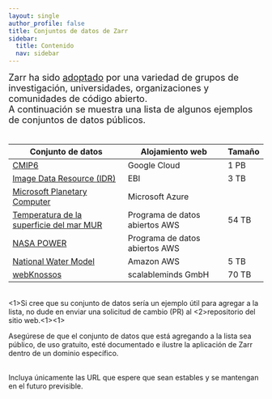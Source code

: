 ```yaml
---
layout: single
author_profile: false
title: Conjuntos de datos de Zarr
sidebar:
  title: Contenido
  nav: sidebar
---
```


<font size="4">
Zarr ha sido <a href="https://zarr.dev/adopters/">adoptado</a> por una variedad de grupos de investigación, universidades, organizaciones y comunidades de código abierto.<br> A continuación se muestra una lista de algunos ejemplos de conjuntos de datos públicos.<br><br>
</font>

| Conjunto de datos                                                                                                  | Alojamiento web                | Tamaño |
| ------------------------------------------------------------------------------------------------------------------ | ------------------------------ | ------ |
| [CMIP6](https://console.cloud.google.com/marketplace/details/noaa-public/cmip6)                                    | Google Cloud                   | 1 PB   |
| [Image Data Resource (IDR)](https://idr.github.io/ome-ngff-samples/)                            | EBI                            | 3 TB   |
| [Microsoft Planetary Computer](https://planetarycomputer.microsoft.com/catalog?filter=zarr)                        | Microsoft Azure                |        |
| [Temperatura de la superficie del mar MUR](https://registry.opendata.aws/mur)                                      | Programa de datos abiertos AWS | 54 TB  |
| [NASA POWER](https://registry.opendata.aws/nasa-power/)                                                            | Programa de datos abiertos AWS |        |
| [National Water Model](https://discourse.pangeo.io/t/the-national-water-model-reanalysis-zarr-dataset-on-aws/1449) | Amazon AWS                     | 5 TB   |
| [webKnossos](https://zarr.webknossos.org/)                                                                         | scalableminds GmbH             | 70 TB  |

<br>
<1>Si cree que su conjunto de datos sería un ejemplo útil para agregar a la lista, no dude en enviar una solicitud de cambio (PR) al <2>repositorio</2> del sitio web.<1><1>

Asegúrese de que el conjunto de datos que está agregando a la lista sea público, de uso gratuito, esté documentado e ilustre la aplicación de Zarr dentro de un dominio específico.<br><br>

Incluya únicamente las URL que espere que sean estables y se mantengan en el futuro previsible. </font>
